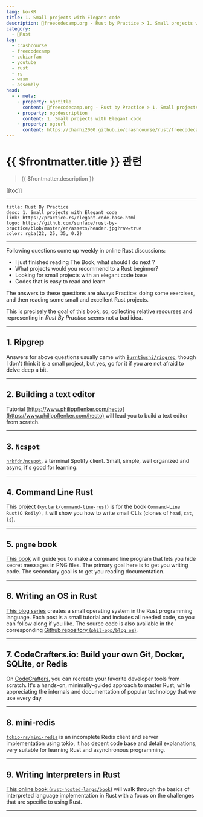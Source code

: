 ```yaml
---
lang: ko-KR
title: 1. Small projects with Elegant code
description: 🦀freecodecamp.org - Rust by Practice > 1. Small projects with Elegant code
category: 
  - 🦀Rust
tag: 
  - crashcourse
  - freecodecamp
  - zubiarfan
  - youtube
  - rust
  - rs
  - wasm
  - assembly
head:
  - - meta:
    - property: og:title
      content: 🦀freecodecamp.org - Rust by Practice > 1. Small projects with Elegant code
    - property: og:description
      content: 1. Small projects with Elegant code
    - property: og:url
      content: https://chanhi2000.github.io/crashcourse/rust/freecodecamp-rust-by-practice/01.html
---
```


# {{ $frontmatter.title }} 관련

> {{ $frontmatter.description }}

[[toc]]

---

```component VPCard
title: Rust By Practice
desc: 1. Small projects with Elegant code
link: https://practice.rs/elegant-code-base.html
logo: https://github.com/sunface/rust-by-practice/blob/master/en/assets/header.jpg?raw=true
color: rgba(22, 25, 35, 0.2)
```

<!-- https://practice.rs/elegant-code-base.html -->

---

Following questions come up weekly in online Rust discussions:

- I just finished reading The Book, what should I do next ?
- What projects would you recommend to a Rust beginner?
- Looking for small projects with an elegant code base
- Codes that is easy to read and learn

The answers to these questions are always Practice: doing some exercises, and then reading some small and excellent Rust projects.

This is precisely the goal of this book, so, collecting relative resourses and representing in _Rust By Practice_ seems not a bad idea.

---

## 1. Ripgrep

Answers for above questions usually came with [<FontIcon icon="iconfont icon-github"/>`BurntSushi/ripgrep`](https://github.com/BurntSushi/ripgrep), though I don't think it is a small project, but yes, go for it if you are not afraid to delve deep a bit.

---

## 2. Building a text editor

Tutorial [https://www.philippflenker.com/hecto](https://www.philippflenker.com/hecto) will lead you to build a text editor from scratch.

---

## 3. `Ncspot`

[<FontIcon icon="iconfont icon-github"/>`hrkfdn/ncspot`](https://github.com/hrkfdn/ncspot), a terminal Spotify client. Small, simple, well organized and async, it's good for learning.

---

## 4. Command Line Rust

[This project <FontIcon icon="iconfont icon-github"/>(`kyclark/command-line-rust`)](https://github.com/kyclark/command-line-rust) is for the book `Command-Line Rust(O'Reily)`, it will show you how to write small CLIs (clones of `head`, `cat`, `ls`).

---

## 5. `pngme` book

[This book](https://picklenerd.github.io/pngme_book) will guide you to make a command line program that lets you hide secret messages in PNG files. The primary goal here is to get you writing code. The secondary goal is to get you reading documentation.

---

## 6. Writing an OS in Rust

[This blog series](https://os.phil-opp.com) creates a small operating system in the Rust programming language. Each post is a small tutorial and includes all needed code, so you can follow along if you like. The source code is also available in the corresponding [Github repository (<FontIcon icon="iconfont icon-github"/>`phil-opp/blog_os`)](https://github.com/phil-opp/blog_os).

---

## 7. CodeCrafters.io: Build your own Git, Docker, SQLite, or Redis

On [CodeCrafters](https://codecrafters.io/for/rust), you can recreate your favorite developer tools from scratch. It's a hands-on, minimally-guided approach to master Rust, while appreciating the internals and documentation of popular technology that we use every day.

---

## 8. mini-redis

[<FontIcon icon="iconfont icon-github"/>`tokio-rs/mini-redis`](https://github.com/tokio-rs/mini-redis) is an incomplete Redis client and server implementation using tokio, it has decent code base and detail explanations, very suitable for learning Rust and asynchronous programming.

---

## 9. Writing Interpreters in Rust

[This online book (<FontIcon icon="iconfont icon-github"/>`rust-hosted-langs/book`)](https://github.com/rust-hosted-langs/book) will walk through the basics of interpreted language implementation in Rust with a focus on the challenges that are specific to using Rust.

---

<TagLinks />